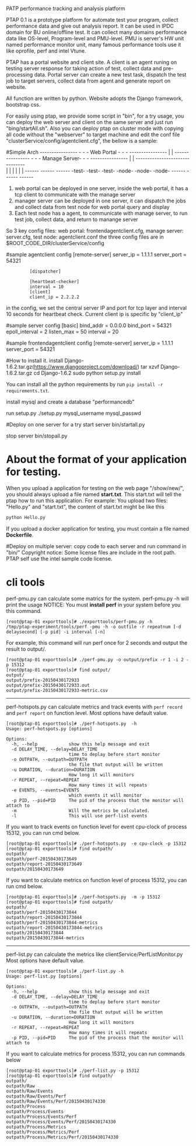 PATP performance tracking and analysis platform

PTAP 0.1 is a prototype platform for automate test your program, collect performance data and give out analysis report. It can be used in IPDC domain for BU online/offline test. It can collect many domains performance data like OS-level, Program-level and PMU-level. PMU is server's HW unit named performance monitor unit, many famous performance tools use it like oprofile, perf and intel Vtune.

PTAP has a portal website and client site. A client is an agent runing on testing server response for taking action of test, collect data and pre-processing data. Portal server can create a new test task, dispatch the test job to target servers, collect data from agent and generate report on website.

All function are written by python. Website adopts the Django framework, bootstrap css.

For easily using ptap, we provide some script in "bin", for a try usage, you can deploy the web server and client on the same server and just run "bing/startAll.sh". Also you can deploy ptap on cluster mode with copying all code without the "webserver" to target machine and edit the conf file "clusterService/config/agentclient.cfg", the bellow is a sample:


#Simple Arch
             ----------------
             -              -
             - Web Portal   -
             -              -
             ----------------
                   |
                   |
             ----------------
             -              -
             - Manage Server-
             -              -
             ----------------
                   |
                   |
             -------------------------------          
             |              |              |
             |              |              |
             ------         ------         ------
             -test-         -test-         -test-
             -node-         -node-         -node-
             ------         ------         ------

1. web portal can be deployed in one server, inside the web portal, it has a tcp client to communicate with the manage server
2. manager server can be deployed in one server, it can dispatch the jobs and collect data from test node for web portal query and display
3. Each test node has a agent, to communicate with manage server, to run test job, collect data, and return to manange server

So 3 key config files: web portal: frontendagentclient.cfg,  manage server: server.cfg, test node: agentclient.conf
the three config files are in $ROOT_CODE_DIR/clusterService/config

#sample agentclient config
             [remote-server]
             server_ip = 1.1.1.1
             server_port = 54321
             
             [dispatcher]
             
             [heartbeat-checker]
             interval = 10
             [client]
             client_ip = 2.2.2.2

in the config, we set the central server IP and port for tcp layer and interval 10 seconds for heartbeat check. Current client ip is specific by "client_ip"

#sample server config
             [basic]
             bind_addr = 0.0.0.0
             bind_port = 54321
             epoll_interval = 2
             listen_max = 50
             interval = 20

#sample frontendagentclient config
             [remote-server]
             server_ip = 1.1.1.1
             server_port = 54321

#How to install it.
install Django-1.6.2.tar.gz(https://www.djangoproject.com/download/)
             tar xzvf Django-1.6.2.tar.gz
             cd Django-1.6.2
             sudo python setup.py install

You can install all the python requirements by run `pip install -r requirements.txt`.

install mysql and create a database "performancedb"

run setup.py
             ./setup.py mysql_username mysql_passwd

#Deploy on one server for a try
start server
             bin/startall.py

stop server
             bin/stopall.py

# About the format of your application for testing.
When you upload a application for testing on the web page "/show/new/", you should always upload a file named **start.txt**.
This start.txt will tell the ptap how to run this application.
For example:
You upload two files: "Hello.py" and "start.txt", the content of start.txt might be like this
```bash
python Hello.py
```

If you upload a docker application for testing, you must contain a file named **Dockerfile**.


#Deploy on multiple server:
             copy code to each server and run command in "bin/" 
Copyright notice:
  Some license files are include in the root path. PTAP self use the intel sample code license. 

# cli tools
perf-pmu.py can calculate some matrics for the system.
perf-pmu.py -h will print the usage
NOTICE: You must **install perf** in your system before you this command.
```shell
[root@ptap-01 exporttools]# ./exporttools/perf-pmu.py -h
/tmp/ptap-experiment/tools/perf -pmu -h -o outfile -r repeatnum [-d delaysecond] [-p pid] -i interval [-n]
```
For example, this command will run perf once for 2 seconds and output the result to output/.
```shell
[root@ptap-01 exporttools]# ./perf-pmu.py -o output/prefix -r 1 -i 2 -p 15312
[root@ptap-01 exporttools]# find output/
output/
output/prefix-20150430172933
output/prefix-20150430172933.out
output/prefix-20150430172933-metric.csv
```
---

perf-hotspots.py can calculate metrics and track events with `perf record` and `perf report` on function level.
Most options have default value.
```shell
[root@ptap-01 exporttools]# ./perf-hotspots.py  -h
Usage: perf-hotspots.py [options]

Options:
  -h, --help            show this help message and exit
  -d DELAY_TIME, --delay=DELAY_TIME
                        time to deplay before start monitor
  -o OUTPATH, --outpath=OUTPATH
                        the file that output will be written
  -u DURATION, --duration=DURATION
                        How long it will monitors
  -r REPEAT, --repeat=REPEAT
                        How many times it will repeats
  -e EVENTS, --events=EVENTS
                        which events it will monitor
  -p PID, --pid=PID     The pid of the process that the monitor will attach to
  -m                    Will the metrics be calculated.
  -l                    This will use perf-list events
```

If you want to track events on function level for event cpu-clock of process 15312, you can run cmd below.
```shell
[root@ptap-01 exporttools]# ./perf-hotspots.py  -e cpu-clock -p 15312
[root@ptap-01 exporttools]# find outpath/
outpath/
outpath/perf-20150430173649
outpath/report-20150430173649
outpath/20150430173649
```

If you want to calculate metrics on function level of process 15312, you can run cmd below.
```shell
[root@ptap-01 exporttools]# ./perf-hotspots.py  -m -p 15312
[root@ptap-01 exporttools]# find outpath/
outpath/
outpath/perf-20150430173844
outpath/report-20150430173844
outpath/perf-20150430173844-metrics
outpath/report-20150430173844-metrics
outpath/20150430173844
outpath/20150430173844-metrics
```


---

perf-list.py can calculate the metrics like clientService/PerfListMonitor.py
Most options have default value.
```shell
[root@ptap-01 exporttools]# ./perf-list.py -h
Usage: perf-list.py [options]

Options:
  -h, --help            show this help message and exit
  -d DELAY_TIME, --delay=DELAY_TIME
                        time to deplay before start monitor
  -o OUTPATH, --outpath=OUTPATH
                        the file that output will be written
  -u DURATION, --duration=DURATION
                        How long it will monitors
  -r REPEAT, --repeat=REPEAT
                        How many times it will repeats
  -p PID, --pid=PID     The pid of the process that the monitor will attach to
```

If you want to calculate metrics for process 15312, you can run commands below
```shell
[root@ptap-01 exporttools]# ./perf-list.py -p 15312
[root@ptap-01 exporttools]# find outpath/
outpath/
outpath/Raw
outpath/Raw/Events
outpath/Raw/Events/Perf
outpath/Raw/Events/Perf/20150430174330
outpath/Process
outpath/Process/Events
outpath/Process/Events/Perf
outpath/Process/Events/Perf/20150430174330
outpath/Process/Metrics
outpath/Process/Metrics/Perf
outpath/Process/Metrics/Perf/20150430174330
```
